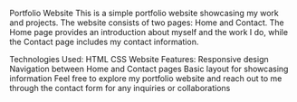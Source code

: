 Portfolio Website This is a simple portfolio website showcasing my work and projects. The website consists of two pages: Home and Contact. The Home page provides an introduction about myself and the work I do, while the Contact page includes my contact information.

Technologies Used: HTML CSS Website Features: Responsive design Navigation between Home and Contact pages Basic layout for showcasing information Feel free to explore my portfolio website and reach out to me through the contact form for any inquiries or collaborations
